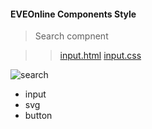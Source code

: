 #### EVEOnline Components Style

> Search compnent

> > [input.html](./search/input.html) [input.css](./search/input.css)

![search](./search/serch.png)

- input
- svg
- button
